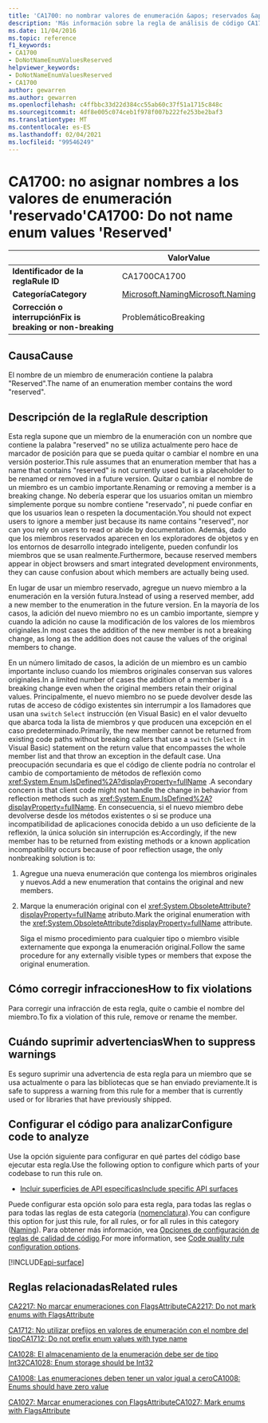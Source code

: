 ```yaml
---
title: 'CA1700: no nombrar valores de enumeración &apos; reservados &apos; (análisis de código)'
description: 'Más información sobre la regla de análisis de código CA1700: no asignar nombres a los valores de enumeración &apos; reservados&apos;'
ms.date: 11/04/2016
ms.topic: reference
f1_keywords:
- CA1700
- DoNotNameEnumValuesReserved
helpviewer_keywords:
- DoNotNameEnumValuesReserved
- CA1700
author: gewarren
ms.author: gewarren
ms.openlocfilehash: c4ffbbc33d22d384cc55ab60c37f51a1715c848c
ms.sourcegitcommit: 4df8e005c074ceb1f978f007b222fe253be2baf3
ms.translationtype: MT
ms.contentlocale: es-ES
ms.lasthandoff: 02/04/2021
ms.locfileid: "99546249"
---
```

# <a name="ca1700-do-not-name-enum-values-39reserved39"></a><span data-ttu-id="ef3d5-103">CA1700: no asignar nombres a los valores de enumeración &#39;reservado&#39;</span><span class="sxs-lookup"><span data-stu-id="ef3d5-103">CA1700: Do not name enum values &#39;Reserved&#39;</span></span>

| | <span data-ttu-id="ef3d5-104">Valor</span><span class="sxs-lookup"><span data-stu-id="ef3d5-104">Value</span></span> |
|-|-|
| <span data-ttu-id="ef3d5-105">**Identificador de la regla**</span><span class="sxs-lookup"><span data-stu-id="ef3d5-105">**Rule ID**</span></span> |<span data-ttu-id="ef3d5-106">CA1700</span><span class="sxs-lookup"><span data-stu-id="ef3d5-106">CA1700</span></span>|
| <span data-ttu-id="ef3d5-107">**Categoría**</span><span class="sxs-lookup"><span data-stu-id="ef3d5-107">**Category**</span></span> |[<span data-ttu-id="ef3d5-108">Microsoft.Naming</span><span class="sxs-lookup"><span data-stu-id="ef3d5-108">Microsoft.Naming</span></span>](naming-warnings.md)|
| <span data-ttu-id="ef3d5-109">**Corrección o interrupción**</span><span class="sxs-lookup"><span data-stu-id="ef3d5-109">**Fix is breaking or non-breaking**</span></span> |<span data-ttu-id="ef3d5-110">Problemático</span><span class="sxs-lookup"><span data-stu-id="ef3d5-110">Breaking</span></span>|

## <a name="cause"></a><span data-ttu-id="ef3d5-111">Causa</span><span class="sxs-lookup"><span data-stu-id="ef3d5-111">Cause</span></span>

<span data-ttu-id="ef3d5-112">El nombre de un miembro de enumeración contiene la palabra "Reserved".</span><span class="sxs-lookup"><span data-stu-id="ef3d5-112">The name of an enumeration member contains the word "reserved".</span></span>

## <a name="rule-description"></a><span data-ttu-id="ef3d5-113">Descripción de la regla</span><span class="sxs-lookup"><span data-stu-id="ef3d5-113">Rule description</span></span>

<span data-ttu-id="ef3d5-114">Esta regla supone que un miembro de la enumeración con un nombre que contiene la palabra "reserved" no se utiliza actualmente pero hace de marcador de posición para que se pueda quitar o cambiar el nombre en una versión posterior.</span><span class="sxs-lookup"><span data-stu-id="ef3d5-114">This rule assumes that an enumeration member that has a name that contains "reserved" is not currently used but is a placeholder to be renamed or removed in a future version.</span></span> <span data-ttu-id="ef3d5-115">Quitar o cambiar el nombre de un miembro es un cambio importante.</span><span class="sxs-lookup"><span data-stu-id="ef3d5-115">Renaming or removing a member is a breaking change.</span></span> <span data-ttu-id="ef3d5-116">No debería esperar que los usuarios omitan un miembro simplemente porque su nombre contiene "reservado", ni puede confiar en que los usuarios lean o respeten la documentación.</span><span class="sxs-lookup"><span data-stu-id="ef3d5-116">You should not expect users to ignore a member just because its name contains "reserved", nor can you rely on users to read or abide by documentation.</span></span> <span data-ttu-id="ef3d5-117">Además, dado que los miembros reservados aparecen en los exploradores de objetos y en los entornos de desarrollo integrado inteligente, pueden confundir los miembros que se usan realmente.</span><span class="sxs-lookup"><span data-stu-id="ef3d5-117">Furthermore, because reserved members appear in object browsers and smart integrated development environments, they can cause confusion about which members are actually being used.</span></span>

<span data-ttu-id="ef3d5-118">En lugar de usar un miembro reservado, agregue un nuevo miembro a la enumeración en la versión futura.</span><span class="sxs-lookup"><span data-stu-id="ef3d5-118">Instead of using a reserved member, add a new member to the enumeration in the future version.</span></span> <span data-ttu-id="ef3d5-119">En la mayoría de los casos, la adición del nuevo miembro no es un cambio importante, siempre y cuando la adición no cause la modificación de los valores de los miembros originales.</span><span class="sxs-lookup"><span data-stu-id="ef3d5-119">In most cases the addition of the new member is not a breaking change, as long as the addition does not cause the values of the original members to change.</span></span>

<span data-ttu-id="ef3d5-120">En un número limitado de casos, la adición de un miembro es un cambio importante incluso cuando los miembros originales conservan sus valores originales.</span><span class="sxs-lookup"><span data-stu-id="ef3d5-120">In a limited number of cases the addition of a member is a breaking change even when the original members retain their original values.</span></span> <span data-ttu-id="ef3d5-121">Principalmente, el nuevo miembro no se puede devolver desde las rutas de acceso de código existentes sin interrumpir a los llamadores que usan una `switch` `Select` instrucción (en Visual Basic) en el valor devuelto que abarca toda la lista de miembros y que producen una excepción en el caso predeterminado.</span><span class="sxs-lookup"><span data-stu-id="ef3d5-121">Primarily, the new member cannot be returned from existing code paths without breaking callers that use a `switch` (`Select` in Visual Basic) statement on the return value that encompasses the whole member list and that throw an exception in the default case.</span></span> <span data-ttu-id="ef3d5-122">Una preocupación secundaria es que el código de cliente podría no controlar el cambio de comportamiento de métodos de reflexión como <xref:System.Enum.IsDefined%2A?displayProperty=fullName> .</span><span class="sxs-lookup"><span data-stu-id="ef3d5-122">A secondary concern is that client code might not handle the change in behavior from reflection methods such as <xref:System.Enum.IsDefined%2A?displayProperty=fullName>.</span></span> <span data-ttu-id="ef3d5-123">En consecuencia, si el nuevo miembro debe devolverse desde los métodos existentes o si se produce una incompatibilidad de aplicaciones conocida debido a un uso deficiente de la reflexión, la única solución sin interrupción es:</span><span class="sxs-lookup"><span data-stu-id="ef3d5-123">Accordingly, if the new member has to be returned from existing methods or a known application incompatibility occurs because of poor reflection usage, the only nonbreaking solution is to:</span></span>

1. <span data-ttu-id="ef3d5-124">Agregue una nueva enumeración que contenga los miembros originales y nuevos.</span><span class="sxs-lookup"><span data-stu-id="ef3d5-124">Add a new enumeration that contains the original and new members.</span></span>

2. <span data-ttu-id="ef3d5-125">Marque la enumeración original con el <xref:System.ObsoleteAttribute?displayProperty=fullName> atributo.</span><span class="sxs-lookup"><span data-stu-id="ef3d5-125">Mark the original enumeration with the <xref:System.ObsoleteAttribute?displayProperty=fullName> attribute.</span></span>

   <span data-ttu-id="ef3d5-126">Siga el mismo procedimiento para cualquier tipo o miembro visible externamente que exponga la enumeración original.</span><span class="sxs-lookup"><span data-stu-id="ef3d5-126">Follow the same procedure for any externally visible types or members that expose the original enumeration.</span></span>

## <a name="how-to-fix-violations"></a><span data-ttu-id="ef3d5-127">Cómo corregir infracciones</span><span class="sxs-lookup"><span data-stu-id="ef3d5-127">How to fix violations</span></span>

<span data-ttu-id="ef3d5-128">Para corregir una infracción de esta regla, quite o cambie el nombre del miembro.</span><span class="sxs-lookup"><span data-stu-id="ef3d5-128">To fix a violation of this rule, remove or rename the member.</span></span>

## <a name="when-to-suppress-warnings"></a><span data-ttu-id="ef3d5-129">Cuándo suprimir advertencias</span><span class="sxs-lookup"><span data-stu-id="ef3d5-129">When to suppress warnings</span></span>

<span data-ttu-id="ef3d5-130">Es seguro suprimir una advertencia de esta regla para un miembro que se usa actualmente o para las bibliotecas que se han enviado previamente.</span><span class="sxs-lookup"><span data-stu-id="ef3d5-130">It is safe to suppress a warning from this rule for a member that is currently used or for libraries that have previously shipped.</span></span>

## <a name="configure-code-to-analyze"></a><span data-ttu-id="ef3d5-131">Configurar el código para analizar</span><span class="sxs-lookup"><span data-stu-id="ef3d5-131">Configure code to analyze</span></span>

<span data-ttu-id="ef3d5-132">Use la opción siguiente para configurar en qué partes del código base ejecutar esta regla.</span><span class="sxs-lookup"><span data-stu-id="ef3d5-132">Use the following option to configure which parts of your codebase to run this rule on.</span></span>

- [<span data-ttu-id="ef3d5-133">Incluir superficies de API específicas</span><span class="sxs-lookup"><span data-stu-id="ef3d5-133">Include specific API surfaces</span></span>](#include-specific-api-surfaces)

<span data-ttu-id="ef3d5-134">Puede configurar esta opción solo para esta regla, para todas las reglas o para todas las reglas de esta categoría ([nomenclatura](naming-warnings.md)).</span><span class="sxs-lookup"><span data-stu-id="ef3d5-134">You can configure this option for just this rule, for all rules, or for all rules in this category ([Naming](naming-warnings.md)).</span></span> <span data-ttu-id="ef3d5-135">Para obtener más información, vea [Opciones de configuración de reglas de calidad de código](../code-quality-rule-options.md).</span><span class="sxs-lookup"><span data-stu-id="ef3d5-135">For more information, see [Code quality rule configuration options](../code-quality-rule-options.md).</span></span>

[!INCLUDE[api-surface](~/includes/code-analysis/api-surface.md)]

## <a name="related-rules"></a><span data-ttu-id="ef3d5-136">Reglas relacionadas</span><span class="sxs-lookup"><span data-stu-id="ef3d5-136">Related rules</span></span>

[<span data-ttu-id="ef3d5-137">CA2217: No marcar enumeraciones con FlagsAttribute</span><span class="sxs-lookup"><span data-stu-id="ef3d5-137">CA2217: Do not mark enums with FlagsAttribute</span></span>](ca2217.md)

[<span data-ttu-id="ef3d5-138">CA1712: No utilizar prefijos en valores de enumeración con el nombre del tipo</span><span class="sxs-lookup"><span data-stu-id="ef3d5-138">CA1712: Do not prefix enum values with type name</span></span>](ca1712.md)

[<span data-ttu-id="ef3d5-139">CA1028: El almacenamiento de la enumeración debe ser de tipo Int32</span><span class="sxs-lookup"><span data-stu-id="ef3d5-139">CA1028: Enum storage should be Int32</span></span>](ca1028.md)

[<span data-ttu-id="ef3d5-140">CA1008: Las enumeraciones deben tener un valor igual a cero</span><span class="sxs-lookup"><span data-stu-id="ef3d5-140">CA1008: Enums should have zero value</span></span>](ca1008.md)

[<span data-ttu-id="ef3d5-141">CA1027: Marcar enumeraciones con FlagsAttribute</span><span class="sxs-lookup"><span data-stu-id="ef3d5-141">CA1027: Mark enums with FlagsAttribute</span></span>](ca1027.md)
